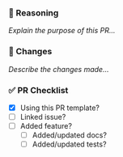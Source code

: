 ### 🤔 Reasoning

_Explain the purpose of this PR..._

### 🚧 Changes

_Describe the changes made..._

### ✅ PR Checklist

- [x] Using this PR template?
- [ ] Linked issue?
- [ ] Added feature?
    - [ ] Added/updated docs?
    - [ ] Added/updated tests?
